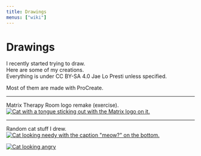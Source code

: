 ```yaml
---
title: Drawings
menus: ["wiki"]
---
```


# Drawings

I recently started trying to draw.  
Here are some of my creations.  
Everything is under CC BY-SA 4.0 Jae Lo Presti unless specified.  

Most of them are made with ProCreate.

---

Matrix Therapy Room logo remake (exercise).  
[![Cat with a tongue sticking out with the Matrix logo on it.](https://git.jae.fi/jae/graphx/raw/branch/main/matrix/rooms/matrix-therapy/v0.png)](https://git.jae.fi/jae/graphx/raw/branch/main/matrix/rooms/matrix-therapy/v0.png)


---

Random cat stuff I drew.  
[![Cat looking needy with the caption "meow?" on the bottom.](https://git.jae.fi/jae/graphx/raw/branch/main/random/cat/meow.png)](https://git.jae.fi/jae/graphx/raw/branch/main/random/cat/meow.png)

[![Cat looking angry](https://git.jae.fi/jae/graphx/raw/branch/main/random/cat/angry.png)](https://git.jae.fi/jae/graphx/raw/branch/main/random/cat/angry.png)
